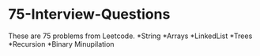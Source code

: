 # 75-Interview-Questions

These are 75 problems from Leetcode.
*String
*Arrays
*LinkedList
*Trees
*Recursion
*Binary Minupilation

